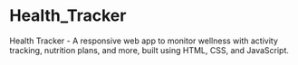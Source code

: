 # Health_Tracker
Health Tracker - A responsive web app to monitor wellness with activity tracking, nutrition plans, and more, built using HTML, CSS, and JavaScript.
